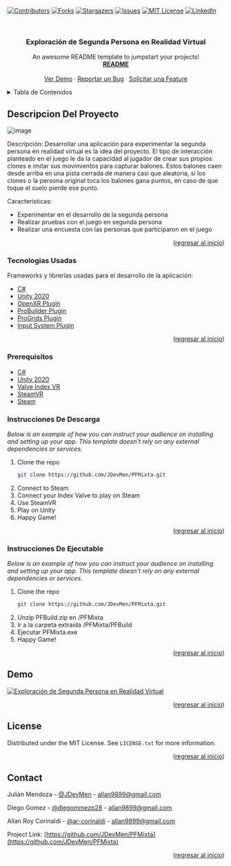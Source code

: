 <div id="top"></div>
<!--
*** Thanks for checking out the Best-README-Template. If you have a suggestion
*** that would make this better, please fork the repo and create a pull request
*** or simply open an issue with the tag "enhancement".
*** Don't forget to give the project a star!
*** Thanks again! Now go create something AMAZING! :D
-->



<!-- PROJECT SHIELDS -->
<!--
*** I'm using markdown "reference style" links for readability.
*** Reference links are enclosed in brackets [ ] instead of parentheses ( ).
*** See the bottom of this document for the declaration of the reference variables
*** for contributors-url, forks-url, etc. This is an optional, concise syntax you may use.
*** https://www.markdownguide.org/basic-syntax/#reference-style-links
-->
[![Contributors][contributors-shield]][contributors-url]
[![Forks][forks-shield]][forks-url]
[![Stargazers][stars-shield]][stars-url]
[![Issues][issues-shield]][issues-url]
[![MIT License][license-shield]][license-url]
[![LinkedIn][linkedin-shield]][linkedin-url]



<!-- PROJECT LOGO -->
<br />
<div align="center">
  <h3 align="center">Exploración de Segunda Persona en Realidad Virtual</h3>
  <p align="center">
    An awesome README template to jumpstart your projects!
    <br />
    <a href="https://github.com/JDevMen/PFMixta"><strong>README</strong></a>
    <br />
    <br />
    <a href="#demo">Ver Demo</a>
    ·
    <a href="https://github.com/JDevMen/PFMixta/issues">Reportar un Bug</a>
    ·
    <a href="https://github.com/JDevMen/PFMixta/issues">Solicitar una Feature</a>
  </p>
</div>



<!-- TABLE OF CONTENTS -->
<details>
  <summary>Tabla de Contenidos</summary>
  <ol>
    <li>
      <a href="#descripcion-del-proyecto">Descripción del Proyecto</a>
    </li>
    <li><a href="#tecnologias-usadas">Tecnologías Usadas</a></li>
    <li><a href="#prerequisitos">Prerequisitos</a></li>
    <li><a href="#demo">Demo</a></li>
    <li><a href="#instrucciones-de-descarga">Instrucciones de descarga del código para desarrollo</a></li>
    <li><a href="#instrucciones-de-ejecutable">Instrucciones de ejecutable</a></li>
    <li><a href="#license">Instrucciones de uso del EJECUTABLE</a></li>
    <li><a href="#contact">Contact</a></li>
  </ol>
</details>



<!-- ABOUT THE PROJECT -->
## Descripcion Del Proyecto

![image](https://user-images.githubusercontent.com/47058600/145689292-589b95b4-d78d-4fc1-8556-480745539bb9.png)

Descripción: Desarrollar una aplicación para experimentar la segunda persona en realidad virtual es la idea del proyecto. El tipo de interacción planteado en el juego le da la capacidad al jugador de crear sus propios clones e imitar sus movimientos para capturar balones. Estos balones caen desde arriba en una pista cerrada de manera casi que aleatoria, si los clones o la persona original toca los balones gana puntos, en caso de que toque el suelo pierde ese punto. 

Características:
* Experimentar en el desarrollo de la segunda persona
* Realizar pruebas con el juego en segunda persona
* Realizar una encuesta con las personas que participaron en el juego

<p align="right">(<a href="#top">regresar al inicio</a>)</p>



### Tecnologias Usadas

Frameworks y librerías usadas para el desarrollo de la aplicación:

* [C#](https://docs.microsoft.com/en-us/dotnet/csharp/)
* [Unity 2020](https://docs.unity3d.com/Manual/index.html)
* [OpenXR Plugin](https://docs.unity3d.com/Packages/com.unity.xr.openxr@0.1/manual/index.html)
* [ProBuilder Plugin](https://unity.com/es/features/probuilder)
* [ProGrids Plugin](https://docs.unity3d.com/Manual/com.unity.progrids.html)
* [Input System Plugin](https://docs.unity3d.com/Manual/com.unity.inputsystem.html)


<p align="right">(<a href="#top">regresar al inicio</a>)</p>



<!-- GETTING STARTED -->
### Prerequisitos

* [C#](https://docs.microsoft.com/en-us/dotnet/csharp/)
* [Unity 2020](https://docs.unity3d.com/Manual/index.html)
* [Valve Index VR](https://www.amazon.com/-/es/Valve-Index-VR-Full-Kit/dp/B07VPRVBFF)
* [SteamVR](https://assetstore.unity.com/packages/tools/integration/steamvr-plugin-32647)
* [Steam](https://store.steampowered.com/?l=spanish)


### Instrucciones De Descarga

_Below is an example of how you can instruct your audience on installing and setting up your app. This template doesn't rely on any external dependencies or services._

1. Clone the repo
   ```sh
   git clone https://github.com/JDevMen/PFMixta.git
   ```
2. Connect to Steam
3. Connect your Index Valve to play on Steam
4. Use SteamVR
5. Play on Unity
6. Happy Game!

<p align="right">(<a href="#top">regresar al inicio</a>)</p>

### Instrucciones De Ejecutable

_Below is an example of how you can instruct your audience on installing and setting up your app. This template doesn't rely on any external dependencies or services._

1. Clone the repo
   ```sh
   git clone https://github.com/JDevMen/PFMixta.git
   ```
2. Unzip PFBuild.zip en /PFMixta 
3. Ir a la carpeta extraída /PFMixta/PFBuild
4. Ejecutar PFMixta.exe
5. Happy Game!

<p align="right">(<a href="#top">regresar al inicio</a>)</p>


<!-- DEMO -->
## Demo

[![Exploración de Segunda Persona en Realidad Virtual](https://img.youtube.com/vi/vFS9nob_-q8/0.jpg)](https://www.youtube.com/watch?v=vFS9nob_-q8)

<p align="right">(<a href="#top">regresar al inicio</a>)</p>



<!-- LICENSE -->
## License

Distributed under the MIT License. See `LICENSE.txt` for more information.

<p align="right">(<a href="#top">regresar al inicio</a>)</p>



<!-- CONTACT -->
## Contact

Julián Mendoza - [@JDevMen](https://github.com/JDevMen) - allan9899@gmail.com

Diego Gomez - [@diegommezp28](https://github.com/diegommezp28) - allan9899@gmail.com

Allan Roy Corinaldi - [@ar-corinaldi](https://github.com/ar-corinaldi) - allan9899@gmail.com

Project Link: [https://github.com/JDevMen/PFMixta](https://github.com/JDevMen/PFMixta)

<p align="right">(<a href="#top">regresar al inicio</a>)</p>


<!-- MARKDOWN LINKS & IMAGES -->
<!-- https://www.markdownguide.org/basic-syntax/#reference-style-links -->
[contributors-shield]: https://img.shields.io/github/contributors/othneildrew/Best-README-Template.svg?style=for-the-badge
[contributors-url]: https://github.com/othneildrew/Best-README-Template/graphs/contributors
[forks-shield]: https://img.shields.io/github/forks/othneildrew/Best-README-Template.svg?style=for-the-badge
[forks-url]: https://github.com/othneildrew/Best-README-Template/network/members
[stars-shield]: https://img.shields.io/github/stars/othneildrew/Best-README-Template.svg?style=for-the-badge
[stars-url]: https://github.com/othneildrew/Best-README-Template/stargazers
[issues-shield]: https://img.shields.io/github/issues/othneildrew/Best-README-Template.svg?style=for-the-badge
[issues-url]: https://github.com/othneildrew/Best-README-Template/issues
[license-shield]: https://img.shields.io/github/license/othneildrew/Best-README-Template.svg?style=for-the-badge
[license-url]: https://github.com/othneildrew/Best-README-Template/blob/master/LICENSE.txt
[linkedin-shield]: https://img.shields.io/badge/-LinkedIn-black.svg?style=for-the-badge&logo=linkedin&colorB=555
[linkedin-url]: https://linkedin.com/in/othneildrew
[product-screenshot]: images/screenshot.png

